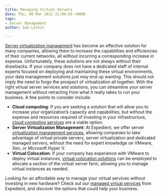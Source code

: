```yaml
---
title: Managing Virtual Servers
date: Thu, 08 Mar 2012 21:09:59 +0000
tags:
- Server Management
author: Sam Larkin

---
```

[Server virtualization management](https://www.expedient.com/cloud-computing/virtual-instance/ "server virtualization management") has become an effective solution for many companies, allowing them to increase the capabilities and efficiencies of their current networks, all without incurring a corresponding increase in expense. Unfortunately, these solutions are not always without their drawbacks. If your company does not have a dedicated staff of internal experts focused on deploying and maintaining these virtual environments, your data management solutions just may end up wanting. This should not imply the need to forgo the prospect of virtualization all together. With the right virtual server services and solutions, you can streamline your server management without retracting from what it really takes to run your business. A few points to consider include:

* **Cloud computing**: If you are seeking a solution that will allow you to increase your organization’s capacity and capabilities, but without the expense and resources required of investing in your infrastructure, [cloud computing services](https://www.expedient.com/cloud-computing/) are a viable option.
* **Server Virtualization Management**: At Expedient, we offer server [virtualization management services](https://www.expedient.com/cloud-computing/virtual-instance/ "virtualization management services"), allowing companies to take advantage of virtual private servers, server virtualization and dedicated managed servers, without the need for expert knowledge on VMware, Xen, or Microsoft Hyper V.
* **Virtual Colocation**: If your company has experience with VMware to deploy virtual instances, [virtual colocation solutions](https://www.expedient.com/cloud-computing/virtual-colocation/ "virtual colocation solutions") can be employed to allocate a section of the virtual server farm, allowing you to manage virtual instances as needed.

Looking for an affordable way to manage your virtual services without investing in new hardware? Check out our [managed virtual services](https://www.expedient.com/cloud-computing/virtual-colocation/ "managed virtual services") from Expedient, and discover the options that could help your business.